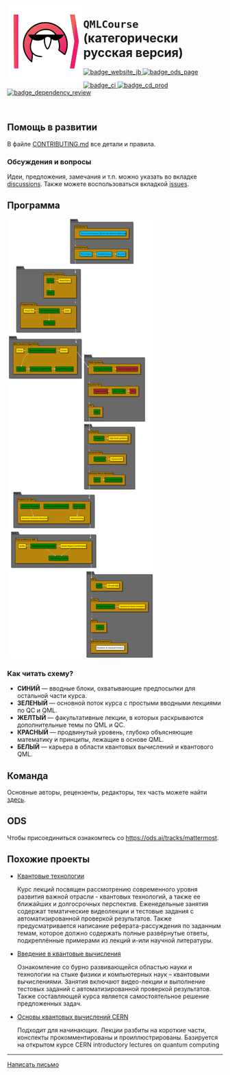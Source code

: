 <img src="./qmlcourse/logo.svg" align="left" width="178" height="178"></img>

# `QMLCourse` (категорически русская версия)

<a href="https://quantum-ods.github.io/qmlcourse/">
    <img alt="badge_website_jb" src="https://img.shields.io/badge/книга-основная--сборка-blueviolet?style=for-the-badge">
</a>
<a href="https://ods.ai/tracks/qmlcourse">
    <img alt="badge_ods_page" src="https://img.shields.io/badge/ods.ai-страница%20курса-critical?style=for-the-badge">
</a>
<!-- <a href="https://github.com/quantum-ods/qmlcourse/raw/web-page-prod/latex/qmlcourse.pdf">
    <img alt="badge_download_pdf_book" src="https://img.shields.io/badge/pdf%20book-download-information?style=for-the-badge"> -->
</a>

<p align="left">
  <a href="https://github.com/quantum-ods/qmlcourse/actions/workflows/ci.yml">
    <img alt="badge_ci" src="https://github.com/quantum-ods/qmlcourse/actions/workflows/ci.yml/badge.svg">
  </a>
  <a href="https://github.com/quantum-ods/qmlcourse/actions/workflows/cd-prod.yml">
    <img alt="badge_cd_prod" src="https://github.com/quantum-ods/qmlcourse/actions/workflows/cd-prod.yml/badge.svg">
  </a>
  <a href="https://github.com/quantum-ods/qmlcourse/actions/workflows/dependency-review.yml">
    <img alt="badge_dependency_review" src="https://github.com/quantum-ods/qmlcourse/actions/workflows/dependency-review.yml/badge.svg">
  </a>
  <!-- <a href="https://github.com/quantum-ods/qmlcourse/actions/workflows/codeql.yml">
    <img alt="badge_codeql" src="https://github.com/quantum-ods/qmlcourse/actions/workflows/codeql.yml/badge.svg">
  </a>   -->
</p>

</br>

## Помощь в развитии

В файле [CONTRIBUTING.md](./CONTRIBUTING.md) все детали и правила.

### Обсуждения и вопросы

Идеи, предложения, замечания и т.п. можно указать во вкладке [discussions](https://github.com/quantum-ods/qmlcourse/discussions). Также можете воспользоваться вкладкой [issues](https://github.com/quantum-ods/qmlcourse/issues).

## Программа

![](./qmlcourse/_static/index/program.svg)

### Как читать схему?

- **СИНИЙ** &mdash; вводные блоки, охватывающие предпосылки для остальной части курса.
- **ЗЕЛЕНЫЙ** &mdash; основной поток курса с простыми вводными лекциями по QC и QML.
- **ЖЕЛТЫЙ** &mdash; факультативные лекции, в которых раскрываются дополнительные темы по QML и QC.
- **КРАСНЫЙ** &mdash; продвинутый уровень, глубоко объясняющие математику и принципы, лежащие в основе QML.
- **БЕЛЫЙ** &mdash; карьера в области квантовых вычислений и квантового QML.

## Команда

Основные авторы, рецензенты, редакторы, тех часть можете найти [здесь](https://quantum-ods.github.io/qmlcourse/book/authors.html).

## ODS

Чтобы присоединиться ознакомтесь со <https://ods.ai/tracks/mattermost>.

## Похожие проекты

- [Квантовые технологии](https://openedu.ru/course/msu/QUANTUMTECH/)

    Курс лекций посвящен рассмотрению современного уровня развития важной отрасли - квантовых технологий, а также ее ближайших и долгосрочных перспектив. Еженедельные занятия содержат тематические видеолекции и тестовые задания с автоматизированной проверкой результатов. Также предусматривается написание реферата-рассуждения по заданным темам, которое должно содержать полные развёрнутые ответы, подкреплённые примерами из лекций и-или научной литературы.

- [Введение в квантовые вычисления](https://distant.msu.ru/mod/page/view.php?id=45122)

     Ознакомление со бурно развивающейся областью науки и технологии на стыке физики и компьютерных наук – квантовыми вычислениями. Занятия включают видео-лекции и выполнение тестовых заданий с автоматизированной проверкой результатов. Также составляющей курса является самостоятельное решение предложенных задач.

- [Основы квантовых вычислений CERN](https://russol.info/quantum)

    Подходит для начинающих. Лекции разбиты на короткие части, конспекты прокомментированы и проиллюстрированы. Базируется на открытом курсе CERN introductory lectures on quantum computing

----

[Написать письмо](mailto:qmlcourse.ods@gmail.com)
